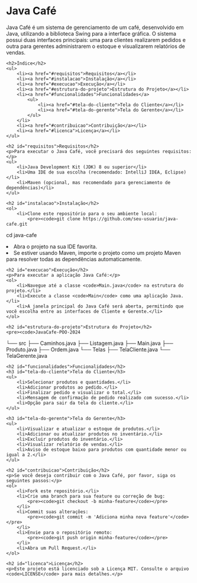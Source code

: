 <!DOCTYPE html>
<html lang="en">
<head>
    <meta charset="UTF-8">
    <meta name="viewport" content="width=device-width, initial-scale=1.0">
    <title>Java Café README</title>
</head>
<body>
    <h1>Java Café</h1>
    <p>Java Café é um sistema de gerenciamento de um café, desenvolvido em Java, utilizando a biblioteca Swing para a interface gráfica. O sistema possui duas interfaces principais: uma para clientes realizarem pedidos e outra para gerentes administrarem o estoque e visualizarem relatórios de vendas.</p>

    <h2>Índice</h2>
    <ul>
        <li><a href="#requisitos">Requisitos</a></li>
        <li><a href="#instalacao">Instalação</a></li>
        <li><a href="#execucao">Execução</a></li>
        <li><a href="#estrutura-do-projeto">Estrutura do Projeto</a></li>
        <li><a href="#funcionalidades">Funcionalidades</a>
            <ul>
                <li><a href="#tela-do-cliente">Tela do Cliente</a></li>
                <li><a href="#tela-do-gerente">Tela do Gerente</a></li>
            </ul>
        </li>
        <li><a href="#contribuicao">Contribuição</a></li>
        <li><a href="#licenca">Licença</a></li>
    </ul>

    <h2 id="requisitos">Requisitos</h2>
    <p>Para executar o Java Café, você precisará dos seguintes requisitos:</p>
    <ul>
        <li>Java Development Kit (JDK) 8 ou superior</li>
        <li>Uma IDE de sua escolha (recomendado: IntelliJ IDEA, Eclipse)</li>
        <li>Maven (opcional, mas recomendado para gerenciamento de dependências)</li>
    </ul>

    <h2 id="instalacao">Instalação</h2>
    <ol>
        <li>Clone este repositório para o seu ambiente local:
            <pre><code>git clone https://github.com/seu-usuario/java-cafe.git
cd java-cafe</code></pre>
        </li>
        <li>Abra o projeto na sua IDE favorita.</li>
        <li>Se estiver usando Maven, importe o projeto como um projeto Maven para resolver todas as dependências automaticamente.</li>
    </ol>

    <h2 id="execucao">Execução</h2>
    <p>Para executar a aplicação Java Café:</p>
    <ol>
        <li>Navegue até a classe <code>Main.java</code> na estrutura do projeto.</li>
        <li>Execute a classe <code>Main</code> como uma aplicação Java.</li>
        <li>A janela principal do Java Café será aberta, permitindo que você escolha entre as interfaces de Cliente e Gerente.</li>
    </ol>

    <h2 id="estrutura-do-projeto">Estrutura do Projeto</h2>
    <pre><code>JavaCafe-POO-2024
└── src
    ├── Caminhos.java
    ├── Listagem.java
    ├── Main.java
    ├── Produto.java
    ├── Ordem.java
    └── Telas
        ├── TelaCliente.java
        └── TelaGerente.java
</code></pre>

    <h2 id="funcionalidades">Funcionalidades</h2>
    <h3 id="tela-do-cliente">Tela do Cliente</h3>
    <ul>
        <li>Selecionar produtos e quantidades.</li>
        <li>Adicionar produtos ao pedido.</li>
        <li>Finalizar pedido e visualizar o total.</li>
        <li>Mensagem de confirmação de pedido realizado com sucesso.</li>
        <li>Opção para sair da tela do cliente.</li>
    </ul>

    <h3 id="tela-do-gerente">Tela do Gerente</h3>
    <ul>
        <li>Visualizar e atualizar o estoque de produtos.</li>
        <li>Adicionar ou atualizar produtos no inventário.</li>
        <li>Excluir produtos do inventário.</li>
        <li>Visualizar relatório de vendas.</li>
        <li>Aviso de estoque baixo para produtos com quantidade menor ou igual a 2.</li>
    </ul>

    <h2 id="contribuicao">Contribuição</h2>
    <p>Se você deseja contribuir com o Java Café, por favor, siga os seguintes passos:</p>
    <ol>
        <li>Fork este repositório.</li>
        <li>Crie uma branch para sua feature ou correção de bug:
            <pre><code>git checkout -b minha-feature</code></pre>
        </li>
        <li>Commit suas alterações:
            <pre><code>git commit -m 'Adiciona minha nova feature'</code></pre>
        </li>
        <li>Envie para o repositório remoto:
            <pre><code>git push origin minha-feature</code></pre>
        </li>
        <li>Abra um Pull Request.</li>
    </ol>

    <h2 id="licenca">Licença</h2>
    <p>Este projeto está licenciado sob a Licença MIT. Consulte o arquivo <code>LICENSE</code> para mais detalhes.</p>
</body>
</html>
